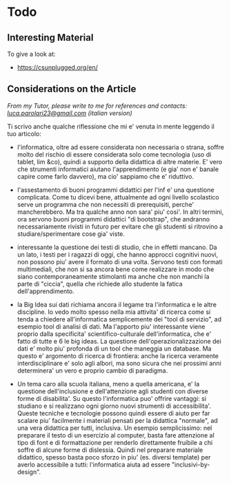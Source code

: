 # Todo

## Interesting Material

To give a look at:

- https://csunplugged.org/en/

## Considerations on the Article

*From my Tutor, please write to me for references and contacts:
 <luca.parolari23@gmail.com> (italian version)*

Ti scrivo anche qualche riflessione che mi e' venuta in mente leggendo
il tuo articolo:

- l'informatica, oltre ad essere considerata non necessaria o strana,
  soffre molto del rischio di essere considerata solo come tecnologia
  (uso di tablet, lim &co), quindi a supporto della didattica di altre
  materie. E' vero che strumenti informatici aiutano l'apprendimento (e
  gia' non e' banale capire come farlo davvero), ma cio' sappiamo che e'
  riduttivo.

- l'assestamento di buoni programmi didattici per l'inf e' una
  questione complicata. Come tu dicevi bene, attualmente ad ogni
  livello scolastico serve un programma che non necessiti di
  prerequisiti, perche' mancherebbero. Ma tra qualche anno non sara'
  piu' cosi'. In altri termini, ora servono buoni programmi didattici
  "di bootstrap", che andranno necessariamente rivisti in futuro per
  evitare che gli studenti si ritrovino a studiare/sperimentare cose
  gia' viste.

- interessante la questione dei testi di studio, che in effetti
  mancano. Da un lato, i testi per i ragazzi di oggi, che hanno
  approcci cognitivi nuovi, non possono piu' avere il formato di una
  volta. Servono testi con formati multimediali, che non si sa ancora
  bene come realizzare in modo che siano contemporaneamente stimolanti
  ma anche che non manchi la parte di "ciccia", quella che richiede
  allo studente la fatica dell'apprendimento.

- la Big Idea sui dati richiama ancora il legame tra l'informatica e
  le altre discipline. Io vedo molto spesso nella mia attivita' di
  ricerca come si tenda a chiedere all'informatica semplicemente dei
  "tool di servizio", ad esempio tool di analisi di dati. Ma l'apporto
  piu' interessante viene proprio dalla specificita'
  scientifico-culturale dell'informatica, che e' fatto di tutte e 6 le
  big ideas. La questione dell'operazionalizzazione dei dati e' molto
  piu' profonda di un tool che maneggia un database. Ma questo e'
  argomento di ricerca di frontiera: anche la ricerca veramente
  interdisciplinare e' solo agli albori, ma sono sicura che nei
  prossimi anni determinera' un vero e proprio cambio di paradigma.

- Un tema caro alla scuola italiana, meno a quella americana, e' la
  questione dell'inclusione e dell'attenzione agli studenti con
  diverse forme di disabilita'. Su questo l'informatica puo' offrire
  vantaggi: si studiano e si realizzano ogni giorno nuovi strumenti di
  accessibilita'. Queste tecniche e tecnologie possono quindi essere
  di aiuto per far scalare piu' facilmente i materiali pensati per la
  didattica "normale", ad una vera didattica per tutti, inclusiva. Un
  esempio semplicissimo: nel preparare il testo di un esercizio al
  computer, basta fare attenzione al tipo di font e di formattazione
  per renderlo direttamente fruibile a chi soffre di alcune forme di
  dislessia.  Quindi nel preparare materiale didattico, spesso basta
  poco sforzo in piu' (es. diversi template) per averlo accessibile a
  tutti: l'informatica aiuta ad essere "inclusivi-by-design".



